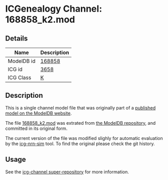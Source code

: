 # ICGenealogy Channel: 168858\_k2.mod

## Details

Name | Description
---- | -----------
ModelDB id | [168858](http://senselab.med.yale.edu/ModelDB/ShowModel.cshtml?model=168858)
ICG id | [3658](http://icg.neurotheory.ox.ac.uk/channels/1/3658)
ICG Class | [K](http://icg.neurotheory.ox.ac.uk/channels/1)

## Description

This is a single channel model file that was originally part of a [published model on the ModelDB website](http://senselab.med.yale.edu/mModelDB/ShowModel.cshtml?model=168858).


The file [168858\_k2.mod](168858_k2.mod) was extrated from [the ModelDB repository](http://senselab.med.yale.edu/ModelDB/ShowModel.cshtml?model=168858), and committed in its original form.

The current version of the file was modified slighly for automatic evaluation by the [icg-nrn-sim](https://github.com/icgenealogy/icg-nrn-sim) tool. To find the original please check the git history.


## Usage

See the [icg-channel super-repository](https://github.com/icgenealogy/icg-channels) for more information.